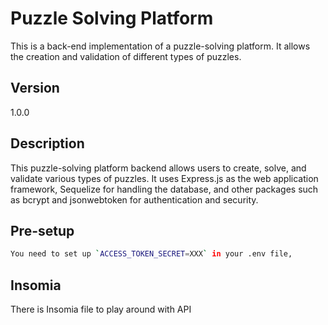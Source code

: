 # Puzzle Solving Platform

This is a back-end implementation of a puzzle-solving platform. It allows the creation and validation of different types of puzzles.

## Version

1.0.0

## Description

This puzzle-solving platform backend allows users to create, solve, and validate various types of puzzles. It uses Express.js as the web application framework, Sequelize for handling the database, and other packages such as bcrypt and jsonwebtoken for authentication and security.

## Pre-setup


```bash
You need to set up `ACCESS_TOKEN_SECRET=XXX` in your .env file,
```

## Insomia

There is Insomia file to play around with API